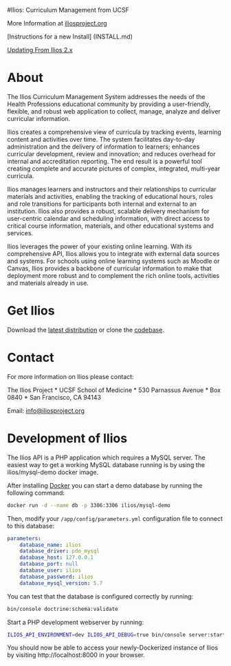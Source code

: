 #Ilios: Curriculum Management from UCSF

More Information at [iliosproject.org](http://iliosproject.org)

[Instructions for a new Install] (INSTALL.md)

[Updating From Ilios 2.x](UPGRADE.md)

# About

The Ilios Curriculum Management System addresses the needs of the Health Professions educational community by providing a user-friendly, flexible, and robust web application to collect, manage, analyze and deliver curricular information.

Ilios creates a comprehensive view of curricula by tracking events, learning content and activities over time. The system facilitates day-to-day administration and the delivery of information to learners; enhances curricular development, review and innovation; and reduces overhead for internal and accreditation reporting. The end result is a powerful tool creating complete and accurate pictures of complex, integrated, multi-year curricula.

Ilios manages learners and instructors and their relationships to curricular materials and activities, enabling the tracking of educational hours, roles and role transitions for participants both internal and external to an institution. Ilios also provides a robust, scalable delivery mechanism for user-centric calendar and scheduling information, with direct access to critical course information, materials, and other educational systems and services.

Ilios leverages the power of your existing online learning. With its comprehensive API, Ilios allows you to integrate with external data sources and systems. For schools using online learning systems such as Moodle or Canvas, Ilios provides a backbone of curricular information to make that deployment more robust and to complement the rich online tools, activities and materials already in use.


# Get Ilios

Download the [latest distribution](https://github.com/ilios/ilios/releases) or clone the [codebase](https://github.com/ilios/ilios).

# Contact

For more information on Ilios please contact:

The Ilios Project *
UCSF School of Medicine *
530 Parnassus Avenue *
Box 0840 *
San Francisco, CA 94143  

Email: info@iliosproject.org

# Development of Ilios

The Ilios API is a PHP application which requires a MySQL server. 
The easiest way to get a working MySQL database running is by using the 
ilios/mysql-demo docker image.

After installing [Docker](https://www.docker.com/) you can start a demo database by running the following command:

```bash
docker run -d --name db -p 3306:3306 ilios/mysql-demo
```

Then, modify your `/app/config/parameters.yml` configuration file to connect to this database:

```yaml
parameters:
    database_name: ilios
    database_driver: pdo_mysql
    database_host: 127.0.0.1
    database_port: null
    database_user: ilios
    database_password: ilios
    database_mysql_version: 5.7
```

You can test that the database is configured correctly by running:

```bash
bin/console doctrine:schema:validate
```

Start a PHP development webserver by running:

```bash
ILIOS_API_ENVIRONMENT=dev ILIOS_API_DEBUG=true bin/console server:start --router=web/app.php
```


You should now be able to access your newly-Dockerized instance of Ilios 
by visiting http://localhost:8000 in your browser.
